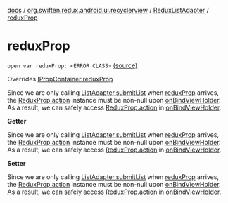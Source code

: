 [docs](../../index.md) / [org.swiften.redux.android.ui.recyclerview](../index.md) / [ReduxListAdapter](index.md) / [reduxProp](./redux-prop.md)

# reduxProp

`open var reduxProp: <ERROR CLASS>` [(source)](https://github.com/protoman92/KotlinRedux/tree/master/android/android-recyclerview/src/main/java/org/swiften/redux/android/ui/recyclerview/DiffedAdapter.kt#L71)

Overrides [IPropContainer.reduxProp](../../org.swiften.redux.ui/-i-prop-container/redux-prop.md)

Since we are only calling [ListAdapter.submitList](#) when [reduxProp](./redux-prop.md) arrives, the
[ReduxProp.action](../../org.swiften.redux.ui/-redux-prop/action.md) instance must be non-null upon [onBindViewHolder](#). As a result, we can
safely access [ReduxProp.action](../../org.swiften.redux.ui/-redux-prop/action.md) in [onBindViewHolder](#).

**Getter**

Since we are only calling [ListAdapter.submitList](#) when [reduxProp](./redux-prop.md) arrives, the
[ReduxProp.action](../../org.swiften.redux.ui/-redux-prop/action.md) instance must be non-null upon [onBindViewHolder](#). As a result, we can
safely access [ReduxProp.action](../../org.swiften.redux.ui/-redux-prop/action.md) in [onBindViewHolder](#).

**Setter**

Since we are only calling [ListAdapter.submitList](#) when [reduxProp](./redux-prop.md) arrives, the
[ReduxProp.action](../../org.swiften.redux.ui/-redux-prop/action.md) instance must be non-null upon [onBindViewHolder](#). As a result, we can
safely access [ReduxProp.action](../../org.swiften.redux.ui/-redux-prop/action.md) in [onBindViewHolder](#).

